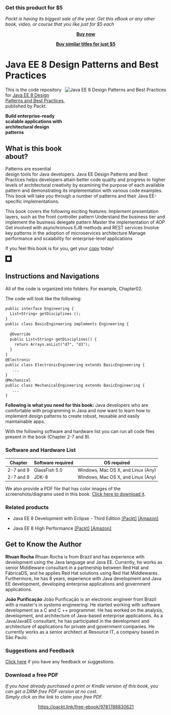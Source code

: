
### Get this product for $5

<i>Packt is having its biggest sale of the year. Get this eBook or any other book, video, or course that you like just for $5 each</i>


<b><p align='center'>[Buy now](https://packt.link/9781788830621)</p></b>


<b><p align='center'>[Buy similar titles for just $5](https://subscription.packtpub.com/search)</p></b>


# Java EE 8 Design Patterns and Best Practices

<a href="https://www.packtpub.com/application-development/java-ee-8-design-patterns-and-best-practices?utm_source=github&utm_medium=repository&utm_campaign=9781788830621 "><img src="https://dz13w8afd47il.cloudfront.net/sites/default/files/imagecache/ppv4_main_book_cover/9781788830621.png" alt="Java EE 8 Design Patterns and Best Practices" height="256px" align="right"></a>

This is the code repository for [Java EE 8 Design Patterns and Best Practices](https://www.packtpub.com/application-development/java-ee-8-design-patterns-and-best-practices?utm_source=github&utm_medium=repository&utm_campaign=9781788830621 ), published by Packt.

**Build enterprise-ready scalable applications with architectural design patterns**

## What is this book about?
Patterns are essential design tools for Java developers. Java EE Design Patterns and Best Practices helps developers attain better code quality and progress to higher levels of architectural creativity by examining the purpose of each available pattern and demonstrating its implementation with various code examples. This book will take you through a number of patterns and their Java EE-specific implementations.

This book covers the following exciting features:
Implement presentation layers, such as the front controller pattern 
Understand the business tier and implement the business delegate pattern 
Master the implementation of AOP 
Get involved with asynchronous EJB methods and REST services 
Involve key patterns in the adoption of microservices architecture 
Manage performance and scalability for enterprise-level applications 

If you feel this book is for you, get your [copy](https://www.amazon.com/dp/1788830628) today!

<a href="https://www.packtpub.com/?utm_source=github&utm_medium=banner&utm_campaign=GitHubBanner"><img src="https://raw.githubusercontent.com/PacktPublishing/GitHub/master/GitHub.png" 
alt="https://www.packtpub.com/" border="5" /></a>

## Instructions and Navigations
All of the code is organized into folders. For example, Chapter02.

The code will look like the following:
```
public interface Engineering {
  List<String> getDisciplines ();
}
public class BasicEngineering implements Engineering {

  @Override
  public List<String> getDisciplines() {
    return Arrays.asList("d7", "d3");
  }
}
@Electronic
public class ElectronicEngineering extends BasicEngineering {
   ...  
}
@Mechanical
public class MechanicalEngineering extends BasicEngineering {
   ...
}
```

**Following is what you need for this book:**
Java developers who are comfortable with programming in Java and now want to learn how to implement design patterns to create robust, reusable and easily maintainable apps.

With the following software and hardware list you can run all code files present in the book (Chapter 2-7 and 9).
### Software and Hardware List
|  Chapter   | Software required                   | OS required                        |
|  --------  | ------------------------------------| -----------------------------------|
| 2-7 and 9  | GlassFish 5.0                       | Windows, Mac OS X, and Linux (Any) |
| 2-7 and 9  | JDK-8                               | Windows, Mac OS X, and Linux (Any) |

We also provide a PDF file that has color images of the screenshots/diagrams used in this book. [Click here to download it]( https://www.packtpub.com/sites/default/files/downloads/JavaEE8DesignPatternsandBestPractices_ColorImages.pdf).

### Related products
*  Java EE 8 Development with Eclipse - Third Edition [[Packt]](https://www.packtpub.com/application-development/java-ee-8-development-eclipse-third-edition) [[Amazon]](https://www.amazon.com/dp/1788833775)

*  Java EE 8 High Performance [[Packt]](https://www.packtpub.com/application-development/java-ee-8-high-performance) [[Amazon]](https://www.amazon.com/dp/178847306X)

## Get to Know the Author
**Rhuan Rocha**
Rhuan Rocha is from Brazil and has experience with development using the Java language and Java EE. Currently, he works as senior Middleware consultant in a partnership between Red Hat and FábricaDS, and he applies Red Hat solutions using Red Hat Middlewares. Furthermore, he has 8 years, experience with Java development and Java EE development, developing enterprise applications and government applications.

**João Purificação**
João Purificação is an electronic engineer from Brazil with a master's in systems engineering. He started working with software development as a C and C ++ programmer. He has worked on the analysis, development, and architecture of Java-based enterprise applications. As a Java/JavaEE consultant, he has participated in the development and architecture of applications for private and government companies. He currently works as a senior architect at Resource IT, a company based in São Paulo.

### Suggestions and Feedback
[Click here](https://docs.google.com/forms/d/e/1FAIpQLSdy7dATC6QmEL81FIUuymZ0Wy9vH1jHkvpY57OiMeKGqib_Ow/viewform) if you have any feedback or suggestions.


### Download a free PDF

 <i>If you have already purchased a print or Kindle version of this book, you can get a DRM-free PDF version at no cost.<br>Simply click on the link to claim your free PDF.</i>
<p align="center"> <a href="https://packt.link/free-ebook/9781788830621">https://packt.link/free-ebook/9781788830621 </a> </p>